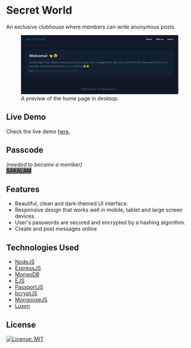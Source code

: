 # Secret World

An exclusive clubhouse where members can write anonymous posts.

<figure>
    <img src="secret-world_desktop.PNG"
         alt="Secret world app preview">
    <figcaption>A preview of the home page in desktop.</figcaption>
</figure>

## Live Demo
Check the live demo [here.](https://secret-world-production.up.railway.app/)

## Passcode 
*(needed to become a member)*  
<mark style="background-color: gray">SAKALAM</mark>

## Features
- Beautiful, clean and dark-themed UI interface.
- Responsive design that works well in mobile, tablet and large screen devices.
- User's passwords are secured and encrypted by a hashing algorithm.
- Create and post messages online

## Technologies Used
- [NodeJS](https://nodejs.org/en)
- [ExpressJS](https://expressjs.com/)
- [MongoDB](https://www.mongodb.com/)
- [EJS](https://ejs.co/)
- [PassportJS](https://www.passportjs.org/)
- [bcryptJS](https://www.npmjs.com/package/bcryptjs)
- [MongooseJS](https://mongoosejs.com/)
- [Luxon](https://www.npmjs.com/package/luxon)

## License
[![License: MIT](https://img.shields.io/badge/License-MIT-yellow.svg)](https://github.com/naknamu/secret-world/blob/main/LICENSE)


